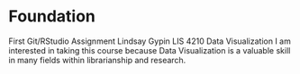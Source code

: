 # Foundation
First Git/RStudio Assignment
Lindsay Gypin LIS 4210 Data Visualization
I am interested in taking this course because Data Visualization is a valuable skill in many fields within librarianship and research.
